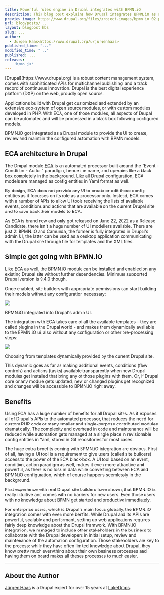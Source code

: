 ```yaml
---
title: Powerful rules engine in Drupal integrates with BPMN.iO
description: This blog post explains how Drupal integrates BPMN.iO as a graphical UI for its rules engine to expose all its automation capabilities to site builders without coding requirements.
preview_image: https://www.drupal.org/files/project-images/bpmn_io_02.png
url: blog/posts/...
layout: blogpost.hbs
slug: ...
author:
  - Jürgen Haas<https://www.drupal.org/u/jurgenhaas>
published_time: "..."
modified_time: "..."
published: ...
releases:
  - 'bpmn-js'
---
```


<p class="introduction">
[Drupal](https://www.drupal.org) is a robust content management system, comes with sophisticated APIs for multichannel publishing, and a track record of continuous innovation. Drupal is the best digital experience platform (DXP) on the web, proudly open source.

Applications build with Drupal get customized and extended by an extensive eco-system of open source modules, or with custom modules developed in PHP. With ECA, one of those modules, all aspects of Drupal can be automated and will be processed in a black box following configured models.

BPMN.iO got integrated as a Drupal module to provide the UI to create, review and maintain the configured automation with BPMN models.
</p>

## ECA architecture in Drupal

The Drupal module [ECA](https://www.drupal.org/project/eca) is an automated processor built around the "Event - Condition - Action" paradigm, hence the name, and operates like a black box completely in the background. Like all Drupal configuration, ECA models are managed as config entities in Yaml format as well.

By design, ECA does not provide any UI to create or edit those config entities as it focusses on its role as a processor only. Instead, ECA comes with a number of APIs to allow UI tools receiving the lists of available events, conditions and actions that are available on the current Drupal site and to save back their models to ECA.

As ECA is brand new and only got released on June 22, 2022 as a Release Candidate, there isn't a huge number of UI modellers available. There are just 2: BPMN.IO and Camunda, the former is fully integrated in Drupal's admin UI, the latter can be used as a desktop application communicating with the Drupal site through file for templates and the XML files.

## Simple get going with BPMN.iO

Like ECA as well, the [BPMN.iO](https://www.drupal.org/project/bpmn_io) module can be installed and enabled on any existing Drupal site without further dependencies. Minimum supported Drupal version is 9.4.0 though.

Once enabled, site builders with appropriate permissions can start building their models without any configuration necessary:

<div class="figure">
  <img src="https://www.drupal.org/files/project-images/bpmn_io_02.png">

  <p class="caption">
    BPMN.iO integrated into Drupal's admin UI.
  </p>
</div>

The integration with ECA takes care of all the available templates - they are called plugins in the Drupal world - and makes them dynamically available to the BPMN.iO ui, also without any configuration or other pre-processing steps:

<div class="figure">
  <img src="https://www.drupal.org/files/project-images/bpmn_io_08.png">

  <p class="caption">
    Choosing from templates dynamically provided by the current Drupal site.
  </p>
</div>

This dynamic goes as far as making additional events, conditions (flow controls) and actions (tasks) available transparently when new Drupal modules get installed that bring any of those plugins with them. Or, if Drupal core or any module gets updated, new or changed plugins get recognized and changes will be accessible to BPMN.iO right away.

## Benefits

Using ECA has a huge number of benefits for all Drupal sites. As it exposes all of Drupal's APIs to the automated processor, that reduces the need for custom PHP code or many smaller and single-purpose contributed modules dramatically. The complexity and overhead in code and maintenance will be reduced while automation gets managed at a single place in revisionable config entities in Yaml, stored in Git repositories for most cases.

The huge extra benefits coming with BPMN.iO integration are obvious. First of all, having a UI tool is a requirement to give users (called site builders) access to the power of the ECA black-box. A UI tool based on an event, condition, action paradigm as well, makes it even more attractive and powerful, as there is no loss in data while converting between ECA and BPMN.iO configuration, which of course happens seemlessly in the background.

First experience with real Drupal site builders have shown, that BPMN.iO is really intuitive and comes with no barriers for new users. Even those users with no knowledge about BPMN get started and productive immediately.

For enterprise users, which is Drupal's main focus globally, the BPMN.iO integration comes with even more benfits. While Drupal and its APIs are powerful, scalable and performant, setting up web applications requires fairly deep knowledge about the Drupal framwork. With BPMN.iO integration, we managed to include other stakeholders in the business to collaborate with the Drupal developers in initial setup, review and maintenance of the automation configuration. Those stakeholders are key to the process: while they have often limited knowledge about Drupal, they know pretty much everything about their own business processes and having them on board makes all theses processes to much easier.

---

## About the Author

[Jürgen Haas](https://www.drupal.org/u/jurgenhaas) is a Drupal expert for over 15 years at [LakeDrops](https://www.lakedrops.com).
